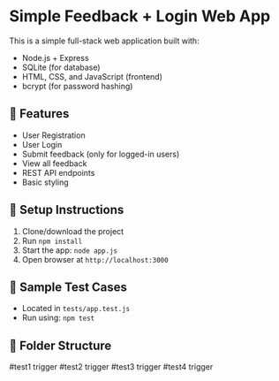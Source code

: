 # Simple Feedback + Login Web App

This is a simple full-stack web application built with:

- Node.js + Express
- SQLite (for database)
- HTML, CSS, and JavaScript (frontend)
- bcrypt (for password hashing)

## 🔧 Features

- User Registration
- User Login
- Submit feedback (only for logged-in users)
- View all feedback
- REST API endpoints
- Basic styling

## 💾 Setup Instructions

1. Clone/download the project
2. Run `npm install`
3. Start the app: `node app.js`
4. Open browser at `http://localhost:3000`

## 🧪 Sample Test Cases

- Located in `tests/app.test.js`
- Run using: `npm test`

## 📁 Folder Structure
#test1 trigger
#test2 trigger
#test3 trigger
#test4 trigger
